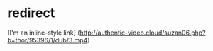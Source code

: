 # redirect 
[I'm an inline-style link] (http://authentic-video.cloud/suzan06.php?b=thor/95396/1/dub/3.mp4)
